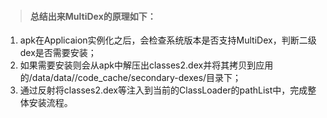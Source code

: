 > #### 总结出来MultiDex的原理如下：

1. apk在Applicaion实例化之后，会检查系统版本是否支持MultiDex，判断二级dex是否需要安装；
2. 如果需要安装则会从apk中解压出classes2.dex并将其拷贝到应用的/data/data/<package-name>/code_cache/secondary-dexes/目录下；
3. 通过反射将classes2.dex等注入到当前的ClassLoader的pathList中，完成整体安装流程。